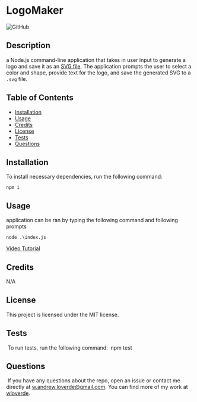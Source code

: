 # LogoMaker

![GitHub](https://img.shields.io/badge/license-MIT-blue)

## Description
    
a Node.js command-line application that takes in user input to generate a logo and save it as an [SVG file](https://en.wikipedia.org/wiki/Scalable_Vector_Graphics). The application prompts the user to select a color and shape, provide text for the logo, and save the generated SVG to a `.svg` file.
    
## Table of Contents 

- [Installation](#installation)
- [Usage](#usage)
- [Credits](#credits)
- [License](#license)
- [Tests](#tests)
- [Questions](#questions)

## Installation

To install necessary dependencies, run the following command:

```
npm i
```
    
## Usage

application can be ran by typing the following command and following prompts

```
node .\index.js
```    
[Video Tutorial](https://drive.google.com/file/d/1TTTtHotl8Nt8Jo7mAoWHHwUiMU2F_acN/view)
    
## Credits
    
N/A
    
## License

This project is licensed under the MIT license.
    
## Tests
​
To run tests, run the following command:
​
npm test
​
## Questions
​
If you have any questions about the repo, open an issue or contact me directly at w.andrew.loverde@gmail.com. You can find more of my work at [wloverde](https://github.com/wloverde/).